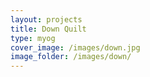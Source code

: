 ```yaml
---
layout: projects
title: Down Quilt
type: myog
cover_image: /images/down.jpg
image_folder: /images/down/
---
```


